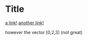 # Title
[a link!](https://something.com)
[another link!](some-page.html)


however the vector [0,2,3] (not great)
